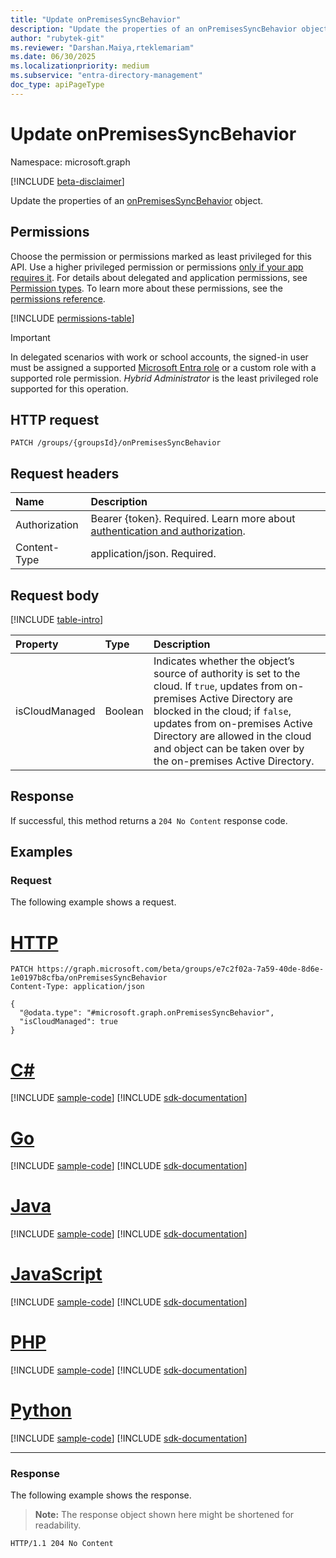 ```yaml
---
title: "Update onPremisesSyncBehavior"
description: "Update the properties of an onPremisesSyncBehavior object."
author: "rubytek-git"
ms.reviewer: "Darshan.Maiya,rteklemariam"
ms.date: 06/30/2025
ms.localizationpriority: medium
ms.subservice: "entra-directory-management"
doc_type: apiPageType
---
```


# Update onPremisesSyncBehavior

Namespace: microsoft.graph

[!INCLUDE [beta-disclaimer](../../includes/beta-disclaimer.md)]

Update the properties of an [onPremisesSyncBehavior](../resources/onpremisessyncbehavior.md) object.

## Permissions

Choose the permission or permissions marked as least privileged for this API. Use a higher privileged permission or permissions [only if your app requires it](/graph/permissions-overview#best-practices-for-using-microsoft-graph-permissions). For details about delegated and application permissions, see [Permission types](/graph/permissions-overview#permission-types). To learn more about these permissions, see the [permissions reference](/graph/permissions-reference).

<!-- { "blockType": "permissions", "name": "onpremisessyncbehavior_update" } -->
[!INCLUDE [permissions-table](../includes/permissions/onpremisessyncbehavior-update-permissions.md)]

> [!IMPORTANT]
> In delegated scenarios with work or school accounts, the signed-in user must be assigned a supported [Microsoft Entra role](/entra/identity/role-based-access-control/permissions-reference?toc=%2Fgraph%2Ftoc.json) or a custom role with a supported role permission. *Hybrid Administrator* is the least privileged role supported for this operation.


## HTTP request

<!-- {
  "blockType": "ignored"
}
-->
``` http
PATCH /groups/{groupsId}/onPremisesSyncBehavior
```

## Request headers

|Name|Description|
|:---|:---|
|Authorization|Bearer {token}. Required. Learn more about [authentication and authorization](/graph/auth/auth-concepts).|
|Content-Type|application/json. Required.|

## Request body

[!INCLUDE [table-intro](../../includes/update-property-table-intro.md)]


|Property|Type|Description|
|:---|:---|:---|
|isCloudManaged|Boolean|Indicates whether the object’s source of authority is set to the cloud. If `true`, updates from on-premises Active Directory are blocked in the cloud; if `false`, updates from on-premises Active Directory are allowed in the cloud and object can be taken over by the on-premises Active Directory.|



## Response

If successful, this method returns a `204 No Content` response code.

## Examples

### Request

The following example shows a request.
# [HTTP](#tab/http)
<!-- {
  "blockType": "request",
  "name": "update_onpremisessyncbehavior"
}
-->
``` http
PATCH https://graph.microsoft.com/beta/groups/e7c2f02a-7a59-40de-8d6e-1e0197b8cfba/onPremisesSyncBehavior
Content-Type: application/json

{
  "@odata.type": "#microsoft.graph.onPremisesSyncBehavior",
  "isCloudManaged": true
}
```

# [C#](#tab/csharp)
[!INCLUDE [sample-code](../includes/snippets/csharp/update-onpremisessyncbehavior-csharp-snippets.md)]
[!INCLUDE [sdk-documentation](../includes/snippets/snippets-sdk-documentation-link.md)]

# [Go](#tab/go)
[!INCLUDE [sample-code](../includes/snippets/go/update-onpremisessyncbehavior-go-snippets.md)]
[!INCLUDE [sdk-documentation](../includes/snippets/snippets-sdk-documentation-link.md)]

# [Java](#tab/java)
[!INCLUDE [sample-code](../includes/snippets/java/update-onpremisessyncbehavior-java-snippets.md)]
[!INCLUDE [sdk-documentation](../includes/snippets/snippets-sdk-documentation-link.md)]

# [JavaScript](#tab/javascript)
[!INCLUDE [sample-code](../includes/snippets/javascript/update-onpremisessyncbehavior-javascript-snippets.md)]
[!INCLUDE [sdk-documentation](../includes/snippets/snippets-sdk-documentation-link.md)]

# [PHP](#tab/php)
[!INCLUDE [sample-code](../includes/snippets/php/update-onpremisessyncbehavior-php-snippets.md)]
[!INCLUDE [sdk-documentation](../includes/snippets/snippets-sdk-documentation-link.md)]

# [Python](#tab/python)
[!INCLUDE [sample-code](../includes/snippets/python/update-onpremisessyncbehavior-python-snippets.md)]
[!INCLUDE [sdk-documentation](../includes/snippets/snippets-sdk-documentation-link.md)]

---

### Response

The following example shows the response.
>**Note:** The response object shown here might be shortened for readability.
<!-- {
  "blockType": "response",
  "truncated": true
}
-->
``` http
HTTP/1.1 204 No Content
```

